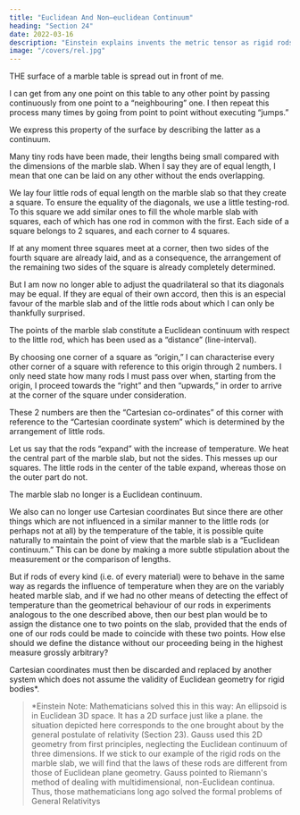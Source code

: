 ```yaml
---
title: "Euclidean And Non–euclidean Continuum"
heading: "Section 24"
date: 2022-03-16
description: "Einstein explains invents the metric tensor as rigid rods in a Riemann curvature"
image: "/covers/rel.jpg"
---
```




THE surface of a marble table is spread out in front of me. 

I can get from any one point on this table to any other point by passing continuously from one point to a “neighbouring” one. I then repeat this process many times by going from point to point without executing “jumps.”

<!-- I am sure the reader will appreciate with sufficient clearness what I mean here by “neighbouring” and by “jumps” (if he is not too pedantic).  -->

We express this property of the surface by describing the latter as a continuum.

Many tiny rods  have been made, their lengths being small compared with the dimensions of the marble slab. When I say they are of equal length, I mean that one can be laid on any other without the ends overlapping. 

We lay four little rods of equal length on the marble slab so that they create a square. <!--  the diagonals of which are equally long. --> To ensure the equality of the diagonals, we use a little testing-rod. To this square we add similar ones to fill the whole marble slab with squares, each of which has one rod in common with the first. Each side of a square belongs to 2 squares, and each corner to 4 squares. 

<!-- It is a veritable wonder that we can carry out this business without getting into the greatest
difficulties. We only need to think of the following.  -->

If at any moment three squares meet at a corner, then two sides of the fourth square are already laid, and as a consequence, the arrangement of the remaining two sides of the square is already completely determined. 

But I am now no longer able to adjust the quadrilateral so that its diagonals may be equal. If they are equal of their own accord, then this is an especial favour of the marble slab and of the little rods about which I can only be thankfully surprised. 

<!-- We must needs experience many such surprises if the construction is to be successful. If everything has really gone smoothly, then I say that --> 

The points of the marble slab constitute a Euclidean continuum with respect to the little rod, which has been used as a “distance” (line-interval).

By choosing one corner of a square as “origin,” I can characterise every other corner of a square with reference to this origin through 2 numbers. I only need state how many rods I must pass over when, starting from the origin, I proceed towards the “right” and then “upwards,” in order to arrive at the corner of the square under consideration. 

These 2 numbers are then the “Cartesian co-ordinates” of this corner with reference to the “Cartesian coordinate system” which is determined by the arrangement of little rods.

<!-- By making use of the following modification of this abstract experiment, we recognise that there must also be cases in which the experiment would be unsuccessful. We shall suppose that  -->

Let us say that the rods “expand” with the increase of temperature. We heat the central part of the marble slab, but not the sides. This messes up our squares. <!-- periphery, in which case two of our little rods can still be brought into coincidence at every position on the table. But our construction of squares must necessarily come into disorder during the heating, because --> The little rods in the center of the table expand, whereas those on the outer part do not.

<!-- With reference to our little rods — defined as unit lengths — --> The marble slab no longer is a Euclidean continuum. 

We also can no longer use <!-- , and we are also no longer in the position of defining --> Cartesian coordinates<!--  directly with their aid , since the above construction can no longer be carried out.--> But since there are other things which are not influenced in a similar manner to the little rods (or perhaps not at all) by the temperature of the table, it is possible quite naturally to maintain the point of view that the marble slab is a “Euclidean continuum.” This can be done  by making a more subtle stipulation about the measurement or the comparison of lengths.

But if rods of every kind (i.e. of every material) were to behave in the same way as regards the influence of temperature when they are on the variably heated marble slab, and if we had no other means of detecting the effect of temperature than the geometrical behaviour of our rods in experiments analogous to the one described above, then our best plan would be to assign the distance one to two points on the slab, provided that the ends of one of our rods could be made to coincide with these two points. How else should we define the distance without our proceeding being in the highest measure grossly arbitrary? 

Cartesian coordinates must then be discarded and replaced by another system which does not assume the validity of Euclidean geometry for rigid bodies*. 


> *Einstein Note: Mathematicians solved this in this way: An ellipsoid is in Euclidean 3D space. It has a 2D surface just like a plane. the situation depicted here corresponds to the one brought about by the general postulate of relativity (Section 23). Gauss used this 2D geometry from first principles, neglecting <!--  of the fact that the surface belongs to a --> the Euclidean continuum of three dimensions. If we stick to our example of the rigid rods on the marble slab, we will find that the laws of these rods are different from those of Euclidean plane geometry. Gauss pointed to Riemann's method of dealing with multidimensional, non-Euclidean continua. Thus, those mathematicians long ago solved the formal problems of General Relativitys